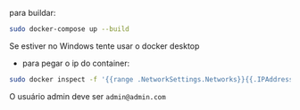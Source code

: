 para buildar:
```sh
sudo docker-compose up --build
```

Se estiver no Windows tente usar o docker desktop

- para pegar o ip do container:
```sh
sudo docker inspect -f '{{range .NetworkSettings.Networks}}{{.IPAddress}}{{end}}' agencia-turismo-db-1

```

O usuário admin deve ser `admin@admin.com`